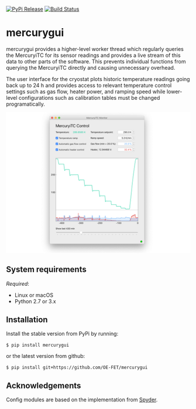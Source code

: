 [![PyPi Release](https://img.shields.io/pypi/v/mercurygui.svg?style=flat)](https://pypi.org/project/mercurygui/)
[![Build Status](https://travis-ci.com/OE-FET/mercurygui.svg?branch=master)](https://travis-ci.com/OE-FET/mercurygui)

# mercurygui
mercurygui provides a higher-level worker thread which regularly queries the MercuryiTC for its sensor readings and provides a live stream of this data to other parts of the software. This prevents individual functions from querying the MercuryiTC directly and causing unnecessary overhead.

The user interface for the cryostat plots historic temperature readings going back up to 24 h and provides access to relevant temperature control settings such as gas flow, heater power, and ramping speed while lower-level configurations such as calibration tables must be changed programatically.


<img src="https://raw.githubusercontent.com/OE-FET/mercurygui/master/screenshots/MercuryGUI.png" alt="Screenshot of the user interface" width="800"/>

## System requirements
*Required*:

- Linux or macOS
- Python 2.7 or 3.x

## Installation
Install the stable version from PyPi by running:
```console
$ pip install mercurygui
```
or the latest version from github:
```console
$ pip install git+https://github.com/OE-FET/mercurygui
```

## Acknowledgements
Config modules are based on the implementation from [Spyder](https://github.com/spyder-ide).
